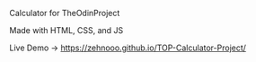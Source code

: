 Calculator for TheOdinProject

Made with HTML, CSS, and JS

Live Demo -> https://zehnooo.github.io/TOP-Calculator-Project/
